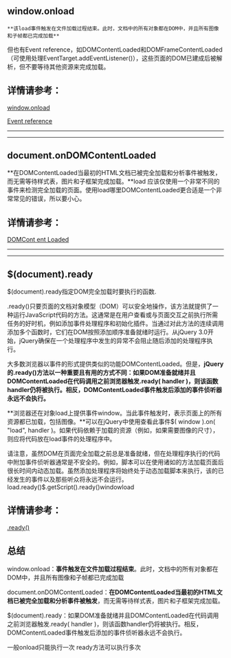 ## window.onload ##

	**该load事件触发在文件加载过程结束。此时，文档中的所有对象都在DOM中，并且所有图像和子帧都已完成加载**

但也有Event reference，如DOMContentLoaded和DOMFrameContentLoaded（可使用处理EventTarget.addEventListener()），这些页面的DOM已建成后被解析，但不要等待其他资源来完成加载。

## 详情请参考： ##

[window.onload](https://developer.mozilla.org/en-US/docs/Web/API/window.onload?redirect=no)

[Event reference](https://developer.mozilla.org/en-US/docs/Web/Events)


----------

----------

## document.onDOMContentLoaded ##

**在DOMContentLoaded当最初的HTML文档已被完全加载和分析事件被触发，而无需等待样式表，图片和子框架完成加载。**load 应该仅使用一个非常不同的事件来检测完全加载的页面。使用load哪里DOMContentLoaded更合适是一个非常常见的错误，所以要小心。

## 详情请参考： ##

[DOMCont ent Loaded](https://developer.mozilla.org/en-US/docs/Web/Events/DOMContentLoaded)


----------

----------

## $(document).ready ##

$(document).ready指定DOM完全加载时要执行的函数.

.ready()只要页面的文档对象模型（DOM）可以安全地操作，该方法就提供了一种运行JavaScript代码的方法。这通常是在用户查看或与页面交互之前执行所需任务的好时机，例如添加事件处理程序和初始化插件。当通过对此方法的连续调用添加多个函数时，它们在DOM按照添加顺序准备就绪时运行。从jQuery 3.0开始，jQuery确保在一个处理程序中发生的异常不会阻止随后添加的处理程序执行。

大多数浏览器以事件的形式提供类似的功能DOMContentLoaded。但是，**jQuery的.ready()方法以一种重要且有用的方式不同：如果DOM准备就绪并且DOMContentLoaded在代码调用之前浏览器触发.ready( handler )，则该函数handler仍将被执行。相反，DOMContentLoaded事件触发后添加的事件侦听器永远不会执行。**

**浏览器还在对象load上提供事件window。当此事件触发时，表示页面上的所有资源都已加载，包括图像。**可以在jQuery中使用查看此事件$( window ).on( "load", handler )。如果代码依赖于加载的资源（例如，如果需要图像的尺寸），则应将代码放在load事件的处理程序中。

请注意，虽然DOM在页面完全加载之前总是准备就绪，但在处理程序执行的代码中附加事件侦听器通常是不安全的。例如，脚本可以在使用诸如的方法加载页面后很长时间内动态加载。虽然添加处理程序将始终处于动态加载脚本来执行，该的已经发生的事件以及那些听众将永远不会运行。load.ready()$.getScript().ready()windowload

## 详情请参考： ##

[.ready()](http://api.jquery.com/ready/)

## 总结 ##

window.onload：**事件触发在文件加载过程结束**。此时，文档中的所有对象都在DOM中，并且所有图像和子帧都已完成加载

document.onDOMContentLoaded：**在DOMContentLoaded当最初的HTML文档已被完全加载和分析事件被触发**，而无需等待样式表，图片和子框架完成加载。

$(document).ready：如果DOM准备就绪并且DOMContentLoaded在代码调用之前浏览器触发.ready( handler )，则该函数handler仍将被执行。相反，DOMContentLoaded事件触发后添加的事件侦听器永远不会执行。

一般onload只能执行一次 ready方法可以执行多次
